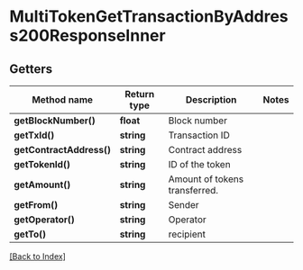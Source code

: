 # MultiTokenGetTransactionByAddress200ResponseInner

## Getters

Method name | Return type | Description | Notes
------------ | ------------- | ------------- | -------------
**getBlockNumber()** | **float** | Block number |
**getTxId()** | **string** | Transaction ID |
**getContractAddress()** | **string** | Contract address |
**getTokenId()** | **string** | ID of the token |
**getAmount()** | **string** | Amount of tokens transferred. |
**getFrom()** | **string** | Sender |
**getOperator()** | **string** | Operator |
**getTo()** | **string** | recipient |

[[Back to Index]](../index.md)
